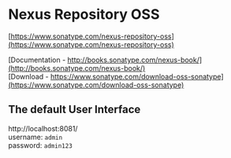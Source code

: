 # Nexus Repository OSS

[https://www.sonatype.com/nexus-repository-oss](https://www.sonatype.com/nexus-repository-oss)

[Documentation - http://books.sonatype.com/nexus-book/](http://books.sonatype.com/nexus-book/)  
[Download - https://www.sonatype.com/download-oss-sonatype](https://www.sonatype.com/download-oss-sonatype)


## The default User Interface

http://localhost:8081/  
username: `admin`  
password: `admin123`